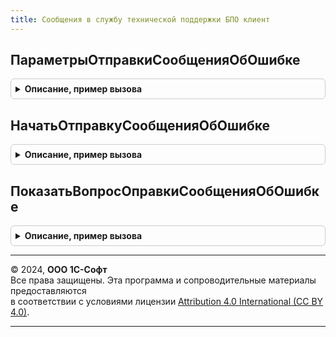```yaml
---
title: Сообщения в службу технической поддержки БПО клиент
---
```



## ПараметрыОтправкиСообщенияОбОшибке
<details style="margin: 1em 0; padding: 0.5em; border: 1px solid #ccc; border-radius: 6px;">

<summary style="font-weight: bold; cursor: pointer;">Описание, пример вызова</summary>

```bsl

// Возвращает структуру параметров для отправки сообщения об ошибке в техническую поддержку
//
// Возвращаемое значение:
//  Структура:
//   * ИдентификаторОборудования - СправочникСсылка.ПодключаемоеОборудование, Неопределено - ссылка на элемент
//       подключаемого оборудования.
//   * ТекстОшибки - Строка - Текст ошибки который будет добавлен в письмо.
//   * ДополнительныеДанные - Структура, Массив из Структура, Неопределено - Дополнительные данные которые будут
//       преобразованы в текст и добавлены в файл "Сведения о драйвере.txt".
//   * ЗадатьВопрос - Булево - Если установлена Истина, тогда будет задан вопрос об отправке сообщения
//   * ТекстВопроса - Строка - Текст вопроса который будет выведен пользователю
//
Функция ПараметрыОтправкиСообщенияОбОшибке() Экспорт
```

Пример вызова
```bsl
Результат = СообщенияВСлужбуТехническойПоддержкиБПОКлиент.ПараметрыОтправкиСообщенияОбОшибке() 
```
</details>

## НачатьОтправкуСообщенияОбОшибке
<details style="margin: 1em 0; padding: 0.5em; border: 1px solid #ccc; border-radius: 6px;">

<summary style="font-weight: bold; cursor: pointer;">Описание, пример вызова</summary>

```bsl

// Начинает отправку сообщения об ошибке, на сайт фирмы 1С.
// Добавив в сообщение информацию о драйвере, а так же лог файлы если они существуют.
// Лог файлы отправляются в формате BASE64.
//
// Параметры:
//  ОповещениеОЗавершении - ОписаниеОповещения, Неопределено - Метод, в который должен быть
//                          передан результат отправки сообщения. В метод передается значение типа
//                          Структура - результат отправки сообщения:
//                            КодОшибки - Строка - идентификатор ошибки при отправки
//                                                  <Пустая строка> - отправка выполнена успешно;
//                                                  "НеверныйФорматЗапроса" - переданы некорректные параметры
//                                                    сообщения сообщения в техническую поддержку;
//                                                  "ПревышенМаксимальныйРазмер" - превышен максимальный
//                                                     размер вложения;
//                                                  "НеизвестнаяОшибка" - при отправке сообщения возникли ошибки.
//                            СообщениеОбОшибке - Строка, ФорматированнаяСтрока - сообщение об ошибке
//                                                 для пользователя.
//  Параметры - См. ПараметрыОтправкиСообщенияОбОшибке
//
Процедура НачатьОтправкуСообщенияОбОшибке(ОповещениеОЗавершении, Параметры) Экспорт
```

Пример вызова
```bsl
СообщенияВСлужбуТехническойПоддержкиБПОКлиент.НачатьОтправкуСообщенияОбОшибке(ОповещениеОЗавершении, Параметры) 
```
</details>

## ПоказатьВопросОправкиСообщенияОбОшибке
<details style="margin: 1em 0; padding: 0.5em; border: 1px solid #ccc; border-radius: 6px;">

<summary style="font-weight: bold; cursor: pointer;">Описание, пример вызова</summary>

```bsl

// Показывает вопрос отправки сообщения об ошибке, и отправляет сообщение на сайт фирмы 1С
// если получено подтверждение.
// Добавив в сообщение информацию о драйвере, а так же лог файлы если они существуют.
// Лог файлы отправляются в формате BASE64.
//
// Параметры:
//  ОповещениеОЗавершении - ОписаниеОповещения, Неопределено - Метод, в который должен быть
//                          передан результат отправки сообщения. В метод передается значение типа
//                          Структура - результат отправки сообщения:
//                            *КодОшибки - Строка - идентификатор ошибки при отправки:
//                                                   <Пустая строка> - отправка выполнена успешно;
//                                                   "НеверныйФорматЗапроса" - переданы некорректные параметры
//                                                     сообщения сообщения в техническую поддержку;
//                                                   "ПревышенМаксимальныйРазмер" - превышен максимальный
//                                                     размер вложения;
//                                                   "НеизвестнаяОшибка" - при отправке сообщения возникли ошибки.
//                            *СообщениеОбОшибке - Строка, ФорматированнаяСтрока - сообщение об ошибке
//                                                 для пользователя.
//  Параметры - Структура - см. ПараметрыОтправкиСообщенияОбОшибке()
//  @skip-check doc-comment-description-ends-on-dot
//
Процедура ПоказатьВопросОправкиСообщенияОбОшибке(ОповещениеОЗавершении, Параметры) Экспорт
```

Пример вызова
```bsl
СообщенияВСлужбуТехническойПоддержкиБПОКлиент.ПоказатьВопросОправкиСообщенияОбОшибке(ОповещениеОЗавершении, Параметры) 
```
</details>

---

© 2024, **ООО 1С-Софт**  
Все права защищены. Эта программа и сопроводительные материалы предоставляются  
в соответствии с условиями лицензии [Attribution 4.0 International (CC BY 4.0)](https://creativecommons.org/licenses/by/4.0/legalcode).

---
